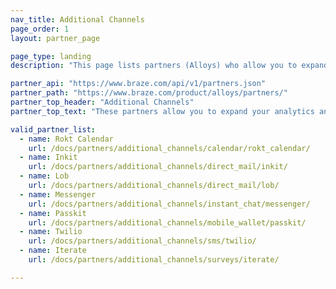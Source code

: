 ```yaml
---
nav_title: Additional Channels
page_order: 1
layout: partner_page

page_type: landing
description: "This page lists partners (Alloys) who allow you to expand your analytics and communications using channels other than the ones Braze provides."

partner_api: "https://www.braze.com/api/v1/partners.json"
partner_path: "https://www.braze.com/product/alloys/partners/"
partner_top_header: "Additional Channels"
partner_top_text: "These partners allow you to expand your analytics and communications using channels other than the ones Braze provides."

valid_partner_list:
  - name: Rokt Calendar
    url: /docs/partners/additional_channels/calendar/rokt_calendar/
  - name: Inkit
    url: /docs/partners/additional_channels/direct_mail/inkit/
  - name: Lob
    url: /docs/partners/additional_channels/direct_mail/lob/
  - name: Messenger
    url: /docs/partners/additional_channels/instant_chat/messenger/
  - name: Passkit
    url: /docs/partners/additional_channels/mobile_wallet/passkit/
  - name: Twilio
    url: /docs/partners/additional_channels/sms/twilio/
  - name: Iterate
    url: /docs/partners/additional_channels/surveys/iterate/

---
```

